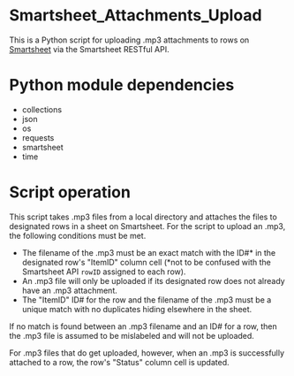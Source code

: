 # Smartsheet_Attachments_Upload

This is a Python script for uploading .mp3 attachments to rows on [Smartsheet](https://smartsheet.com) via the Smartsheet RESTful API.

# Python module dependencies

- collections
- json
- os
- requests
- smartsheet
- time

# Script operation

This script takes .mp3 files from a local directory and attaches the files to designated rows in a sheet on Smartsheet. For the script to upload an .mp3, the following conditions must be met.

- The filename of the .mp3 must be an exact match with the ID#* in the designated row's "ItemID" column cell (*not to be confused with the Smartsheet API `rowID` assigned to each row).
- An .mp3 file will only be uploaded if its designated row does not already have an .mp3 attachment.
- The "ItemID" ID# for the row and the filename of the .mp3 must be a unique match with no duplicates hiding elsewhere in the sheet.

If no match is found between an .mp3 filename and an ID# for a row, then the .mp3 file is assumed to be mislabeled and will not be uploaded.

For .mp3 files that do get uploaded, however, when an .mp3 is successfully attached to a row, the row's "Status" column cell is updated. 
